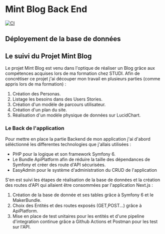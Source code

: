 # Mint Blog Back End

[![CI](https://github.com/DumeGrisoni/MintDev-BackEnd/actions/workflows/main.yaml/badge.svg?branch=main)](https://github.com/DumeGrisoni/MintDev-BackEnd/actions/workflows/main.yaml)

## Déployement de la base de données



## Le suivi du Projet Mint Blog

Le projet Mint Blog est venu dans l'optique de réaliser un Blog grâce aux compétences acquises lors de ma formation chez STUDI.
Afin de concrétiser ce projet j'ai découper mon travail en plusieurs parties (comme appris lors de ma formation) : 
 1. Création des Personas.
 2. Listage les besoins dans des Users Stories.
 3. Création d'un modèle de parcours utilisateur.
 4. Création d'un plan du site.
 5. Réalisation d'un modèle physique de données sur LucidChart.

### Le Back de l'application 

Pour mettre en place la partie Backend de mon application j'ai d'abord séléctionné les differentes technologies que j'allais utilisées :
- PHP pour la logique et son framework Symfony 6.
- Le Bundle ApiPlatform afin de réduire la taille des dépendances de Symfony et créer des route d'API sécurisées. 
- EasyAdmin pour le système d'administration du CRUD de l'application

S'en est suivi les étapes de réalisation de la base de données et la création des routes d'API qui allaient être consommées par l'application Next.js :
1. Création de la base de donnée et ses tables grâce à Symfony 6 et le MakerBundle.
2. Choix des Entités et des routes exposés (GET,POST...) grâce à ApiPlatform.
3. Mise en place de test unitaires pour les entités et d'une pipeline d'integration continue grâce a Github Actions et Postman pour les test sur l'API.
  